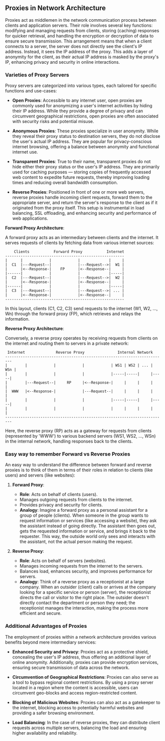 ## Proxies in Network Architecture

Proxies act as middlemen in the network communication process between clients and application servers. Their role involves several key functions: modifying and managing requests from clients, storing (caching) responses for quicker retrieval, and handling the encryption or decryption of data to ensure secure transmission. This arrangement means that when a client connects to a server, the server does not directly see the client's IP address. Instead, it sees the IP address of the proxy. This adds a layer of anonymity for the client, as their actual IP address is masked by the proxy's IP, enhancing privacy and security in online interactions.

### Varieties of Proxy Servers

Proxy servers are categorized into various types, each tailored for specific functions and use-cases:

- **Open Proxies**: Accessible to any internet user, open proxies are commonly used for anonymizing a user's internet activities by hiding their IP address. While they provide a degree of privacy and can circumvent geographical restrictions, open proxies are often associated with security risks and potential misuse.

- **Anonymous Proxies**: These proxies specialize in user anonymity. While they reveal their proxy status to destination servers, they do not disclose the user's actual IP address. They are popular for privacy-conscious internet browsing, offering a balance between anonymity and functional internet use.

- **Transparent Proxies**: True to their name, transparent proxies do not hide either their proxy status or the user's IP address. They are primarily used for caching purposes — storing copies of frequently accessed web content to expedite future requests, thereby improving loading times and reducing overall bandwidth consumption.

- **Reverse Proxies**: Positioned in front of one or more web servers, reverse proxies handle incoming client requests, forward them to the appropriate server, and return the server's response to the client as if it originated from the proxy itself. This setup is instrumental in load balancing, SSL offloading, and enhancing security and performance of web applications.

**Forward Proxy Architecture**:

A forward proxy acts as an intermediary between clients and the internet. It serves requests of clients by fetching data from various internet sources:

```
    Clients           Forward Proxy           Internet
------------------------------------------------------
|      |            |            |             |     |
|  C1  |---Request--|            |---Request-->|  W1 |
|      |<--Response-|    FP      |<--Response--|     |
|------|            |            |             |-----|
|  C2  |---Request--|            |---Request-->|  W2 |
|      |<--Response-|            |<--Response--|     |
|------|            |            |             |-----|
|  C3  |---Request--|            |---Request-->| ... |
|      |<--Response-|            |<--Response--|     |
------------------------------------------------------
```

In this layout, clients (C1, C2, C3) send requests to the internet (W1, W2, ..., Wn) through the forward proxy (FP), which retrieves and relays the information.

**Reverse Proxy Architecture**:

Conversely, a reverse proxy operates by receiving requests from clients on the internet and routing them to servers in a private network:

```
 Internet              Reverse Proxy               Internal Network
-------------------------------------------------------------------------
|        |            |            |            | WS1 | WS2 | ... | WSn |
|        |            |            |            |-----|-----|     |-----|
|        |---Request--|     RP     |<--Response-|     |     |     |     |
|  WWW   |<--Response-|            |---Request--|     |     |     |     |
|        |            |            |            |-----|-----|     |-----|
|        |            |            |            |     |     |     |     |
-------------------------------------------------------------------------
```

Here, the reverse proxy (RP) acts as a gateway for requests from clients (represented by 'WWW') to various backend servers (WS1, WS2, ..., WSn) in the internal network, handling responses back to the clients.

### Easy way to remember Forward vs Reverse Proxies

An easy way to understand the difference between forward and reverse proxies is to think of them in terms of their roles in relation to clients (like users) and servers (like websites):

1. **Forward Proxy**:
   - **Role**: Acts on behalf of clients (users).
   - Manages outgoing requests from clients to the internet.
   - Provides privacy and security for clients.
   - **Analogy**: Imagine a forward proxy as a personal assistant for a group of people (clients). When someone in the group wants to request information or services (like accessing a website), they ask the assistant instead of going directly. The assistant then goes out, gets the requested information or service, and brings it back to the requester. This way, the outside world only sees and interacts with the assistant, not the actual person making the request.

2. **Reverse Proxy**:
   - **Role**: Acts on behalf of servers (websites).
   - Manages incoming requests from the internet to the servers.
   - Balances load, enhances security, and improves performance for servers.
   - **Analogy**: Think of a reverse proxy as a receptionist at a large company. When an outsider (client) calls or arrives at the company looking for a specific service or person (server), the receptionist directs the call or visitor to the right place. The outsider doesn't directly contact the department or person they need; the receptionist manages the interaction, making the process more efficient and secure.

### Additional Advantages of Proxies

The employment of proxies within a network architecture provides various benefits beyond mere intermediary services:

- **Enhanced Security and Privacy**: Proxies act as a protective shield, concealing the user's IP address, thus offering an additional layer of online anonymity. Additionally, proxies can provide encryption services, ensuring secure transmission of data across the network.

- **Circumvention of Geographical Restrictions**: Proxies can also serve as a tool to bypass regional content restrictions. By using a proxy server located in a region where the content is accessible, users can circumvent geo-blocks and access region-restricted content.

- **Blocking of Malicious Websites**: Proxies can also act as a gatekeeper to the internet, blocking access to potentially harmful websites and providing a safer browsing environment.

- **Load Balancing**: In the case of reverse proxies, they can distribute client requests across multiple servers, balancing the load and ensuring higher availability and reliability.
